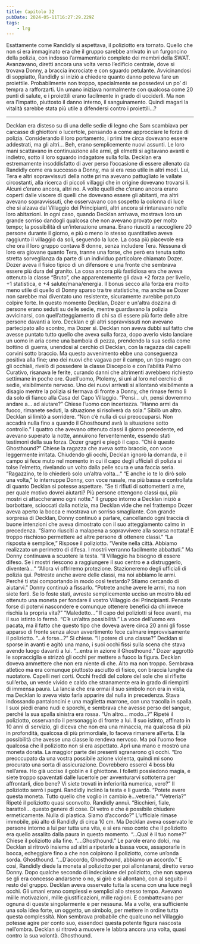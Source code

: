 ```yaml
---
title: Capitolo 32
pubDate: 2024-05-11T16:27:29.229Z
tags:
    - lrg
---
```


Esattamente come Randidly si aspettava, il poliziotto era tornato. Quello che non si era immaginato era che il gruppo sarebbe arrivato in un furgoncino della polizia, con indosso l’armamentario completo dei membri della SWAT. Avanzavano, diretti ancora una volta verso l’edificio centrale, dove si trovava Donny, a braccia incrociate e con sguardo petulante.
Avvicinandosi di soppiatto, Randidly si iniziò a chiedere quanto danno poteva fare un proiettile. Probabilmente non troppo, specialmente se possedevi un po’ di tempra a rafforzarti. Un umano iniziava normalmente con qualcosa come 20 punti di salute, e i proiettili erano facilmente in grado di ucciderli. Ma non era l’impatto, piuttosto il danno interno, il sanguinamento.
Quindi magari la vitalità sarebbe stata più utile a difendersi contro i proiettili…?
***
Decklan era disteso su di una delle sedie di legno che Sam scambiava per carcasse di ghiottoni o lucertole, pensando a come approcciare le forze di polizia. Considerando il loro portamento, i primi tre circa dovevano essere addestrati, ma gli altri…
Beh, erano semplicemente nuovi assunti. Le loro mani scattavano in continuazione alle armi, gli elmetti si agitavano avanti e indietro, sotto il loro sguardo indagatore sulla folla.
Decklan era estremamente insoddisfatto di aver perso l’occasione di essere allenato da Randidly come era successo a Donny, ma si era reso utile in altri modi. Lui, Tera e altri sopravvissuti della notte prima avevano pattugliato le vallate circostanti, alla ricerca di piccoli villaggi che in origine dovevano trovarsi lì. Alcuni c’erano ancora, altri no.
A volte quelli che c’erano ancora erano coperti dalle viscere di quelli che dovevano essere gli abitanti, ma altri avevano sopravvissuti, che osservavano con sospetto la colonna di luce che si alzava dal Villaggio dei Principianti, altri ancora si rintanavano nelle loro abitazioni. In ogni caso, quando Decklan arrivava, mostrava loro un grande sorriso dandogli qualcosa che non avevano provato per molto tempo; la possibilità di un’interazione umana.
Erano riusciti a raccogliere 20 persone durante il giorno, e più o meno lo stesso quantitativo aveva raggiunto il villaggio da soli, seguendo la luce.
La cosa più piacevole era che ora il loro gruppo contava 8 donne, senza includere Tera. Nessuna di loro era giovane quanto Tera, tranne una forse, che però era tenuta sotto stretta sorveglianza da parte di un individuo particolare chiamato Dozer.
Dozer aveva il fisico tipico di un difensore e una fronte che sembrava essere più dura del granito. La cosa ancora più fastidiosa era che aveva ottenuto la classe “Bruto”, che apparentemente gli dava +2 forza per livello, +1 statistica, e +4 salute/mana/energia.
Il bonus secco alla forza era molto meno utile di quello di Donny sparso tra tre statistiche, ma anche se Dozer non sarebbe mai diventato uno resistente, sicuramente avrebbe potuto colpire forte.
In questo momento Decklan, Dozer e un'altra dozzina di persone erano seduti su delle sedie, mentre guardavano la polizia avvicinarsi, con quell’atteggiamento di chi sa di essere più forte delle altre persone davanti a loro.
Decklan e gli altri sopravvissuti non avevano partecipato allo scontro, ma Dozer sì. Decklan non aveva dubbi sul fatto che avesse puntato tutto quello che aveva sulla forza, dopo averlo visto lanciare un uomo in aria come una bambola di pezza, prendendo la sua sedia come bottino di guerra, unendosi al cerchio di Decklan, con la ragazza dai capelli corvini sotto braccio.
Ma questo avvenimento ebbe una conseguenza positiva alla fine; uno dei nuovi che vagava per il campo, un tipo magro con gli occhiali, rivelò di possedere la classe Discepolo e con l’abilità Palmo Curativo, risanava le ferite, curando danni che altrimenti avrebbero richiesto settimane in poche ore.
Quell’uomo, Ptolemy, si unì al loro nel cerchio di sedie, visibilmente nervoso.
Uno dei nuovi arrivati si allontanò visibilmente a disagio mentre la polizia si fermava di fronte a Donny, che rimase fermo lì da solo di fianco alla Casa del Capo Villaggio.
“Pensi… uh, pensi dovremmo andare a… ad aiutare?” Chiese l’uomo con incertezza.
“Hanno armi da fuoco, rimanete seduti, la situazione si risolverà da sola.” Sibilò un altro.
Decklan si limitò a sorridere. “Non c’è nulla di cui preoccuparsi. Non accadrà nulla fino a quando il Ghosthound avrà la situazione sotto controllo.”
I quattro che avevano ottenuto classi il giorno precedente, ed avevano superato la notte, annuirono ferventemente, essendo stati testimoni della sua forza.
Dozer grugnì e piegò il capo.
“Chi è questo Ghosthound?” Chiese la ragazza che aveva sotto braccio, con voce leggermente irritata.
Chiudendo gli occhi, Decklan ignorò la domanda, e il campo si fece muto nel momento in cui il capo degli ufficiali di polizia si tolse l’elmetto, rivelando un volto dalla pelle scura e una faccia seria.
“Ragazzino, te lo chiederò solo un’altra volta…“
“E anche io te lo dirò solo una volta,” lo interruppe Donny, con voce nasale, ma più bassa e controllata di quanto Decklan si potesse aspettare. “Se ti rifiuti di sottometterti a me, per quale motivo dovrei aiutarti? Più persone ottengono classi qui, più mostri ci attaccheranno ogni notte.”
Il gruppo intorno a Decklan iniziò a borbottare, scioccati dalla notizia, ma Decklan vide che nel frattempo Dozer aveva aperto la bocca e mostrava un sorriso smagliante. Con grande sorpresa di Decklan, Donny continuò a parlare, cancellando ogni traccia di buone intenzioni che aveva dimostrato con il suo atteggiamento calmo in precedenza.
“Siamo riusciti a malapena a sopravvivere alla scorsa nottata! È troppo rischioso permettere ad altre persone di ottenere classi.”
“La risposta è semplice,” Rispose il poliziotto. “Venite nella città. Abbiamo realizzato un perimetro di difesa. I mostri verranno facilmente abbattuti.”
Ma Donny continuava a scuotere la testa. “Il Villaggio ha bisogno di essere difeso. Se i mostri riescono a raggiungere il suo centro e a distruggerlo, diventerà…“
“Allora vi offriremo protezione. Stazioneremo degli ufficiali di polizia qui. Potreste anche avere delle classi, ma noi abbiamo le armi. Perché ti stai comportando in modo così testardo? Stiamo cercando di aiutarvi.”
Donny continuò a fissarlo. “Potrete anche avere le armi, ma non siete forti. Se lo foste stati, avreste semplicemente ucciso un mostro blu ed ottenuto una moneta per fondare il vostro Villaggio dei Principianti. Pensate forse di potervi nascondere e comunque ottenere benefici da chi invece rischia la propria vita?”
“Maledetto…“ Il capo dei poliziotti si fece avanti, ma il suo istinto lo fermò.
“C’è un’altra possibilità.” La voce dell’uomo era pacata, ma il fatto che questo tipo che doveva avere circa 20 anni gli fosse apparso di fronte senza alcun avvertimento fece calmare improvvisamente il poliziotto.
“…è forse…?” Si chiese. “Il potere di una classe?”
Decklan si sporse in avanti e agitò una mano, i suoi occhi fissi sulla scena che stava avendo luogo davanti a lui. “…entra in azione il Ghosthound.”
Dozer aggrottò le sopracciglia e strizzò gli occhi per mettere a fuoco la figura. Decklan doveva ammettere che non era niente di che. Alto ma non troppo. Sembrava atletico ma era comunque piuttosto asciutto di fisico, con braccia lunghe da nuotatore. Capelli neri corti. Occhi freddi del colore del sole che si riflette sull’erba, un verde vivido e caldo che stranamente era in grado di riempirti di immensa paura.
La lancia che era ormai il suo simbolo non era in vista, ma Decklan lo aveva visto farla apparire dal nulla in precedenza. Stava indossando pantaloncini e una maglietta marrone, con una tracolla in spalla. I suoi piedi erano nudi e sporchi, e sembrava che avesse perso del sangue, perché la sua spalla sinistra era rossa.
“Un altro… modo…?” Ripeté il poliziotto, osservando il personaggio di fronte a lui. Il suo istinto, affinato in 10 anni di servizio, gli diceva che non era una minaccia, ma qualcosa di più in profondità, qualcosa di più primordiale, lo faceva rimanere all’erta. E la possibilità che avesse una classe lo rendeva nervoso.
Ma poi l’uomo fece qualcosa che il poliziotto non si era aspettato. Aprì una mano e mostrò una moneta dorata.
La maggior parte dei presenti sgranarono gli occhi.
“Ero preoccupato da una vostra possibile azione violenta, quindi mi sono procurato una sorta di assicurazione. Dovrebbero esserci 4 boss blu nell’area. Ho già ucciso il goblin e il ghiottone. I folletti possiedono magia, e siete troppo spaventati dalle lucertole per avventurarvi sottoterra per affrontarli, dico bene? Vi siete trovati in inferiorità numerica, vero?”
Il poliziotto serrò i pugni. Randidly inclinò la testa e li guardò. “Potete avere questa moneta. Tutto quello che voglio in cambio è…vetreria.”
“Vetreria?” Ripeté il poliziotto quasi sconvolto. Randidly annuì.
“Bicchieri, fiale, barattoli… questo genere di cose. Di vetro e che è possibile chiudere ermeticamente. Nulla di plastica. Siamo d’accordo?”
L’ufficiale rimase immobile, più alto di Randidly di circa 10 cm. Ma Decklan aveva osservato le persone intorno a lui per tutta una vita, e si era reso conto che il poliziotto era quello assalito dalla paura in questo momento.
“…Qual è il tuo nome?” Chiese il poliziotto alla fine.
“….Ghosthound.” Le parole erano dolci, ma Decklan si ritrovò insieme ad altri a ripeterle a bassa voce, assaporarle in bocca, echeggiare fino a che non colpirono il poliziotto, come un’onda sorda.
Ghosthound.
“…D’accordo, Ghosthound, abbiamo un accordo.”
E così, Randidly diede la moneta al poliziotto per poi allontanarsi, diretto verso Donny. Dopo qualche secondo di indecisione del poliziotto, che non sapeva se gli era concesso andarsene o no, si girò e si allontanò, con al seguito il resto del gruppo.
Decklan aveva osservato tutta la scena con una luce negli occhi. Gli umani erano complessi e semplici allo stesso tempo.
Avevano miille motivazioni, mille giustificazioni, mille ragioni. E combattevano per ognuna di queste singolarmente e per nessuna.
Ma a volte, era sufficiente una sola idea forte, un oggetto, un simbolo, per mettere in ordine tutta questa complessità. Non sembrava probabile che qualcuno nel Villaggio potesse agire per conto suo, essendoci questa potente figura nascosta nell’ombra.
Decklan si ritrovò a muovere le labbra ancora una volta, quasi contro la sua volontà.
Ghosthound.




